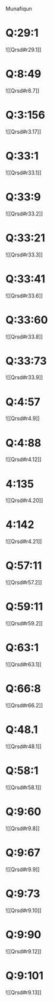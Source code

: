 Munafiqun

# Q:29:1
![[Qrsd#r29.1]]

# Q:8:49
![[Qrsd#r8.7]]

# Q:3:156
![[Qrsd#r3.17]]

# Q:33:1
![[Qrsd#r33.1]]

# Q:33:9
![[Qrsd#r33.2]]

# Q:33:21
![[Qrsd#r33.3]]

# Q:33:41
![[Qrsd#r33.6]]

# Q:33:60
![[Qrsd#r33.8]]

# Q:33:73
![[Qrsd#r33.9]]

# Q:4:57
![[Qrsd#r4.9]]

# Q:4:88
![[Qrsd#r4.12]]

# 4:135
![[Qrsd#r4.20]]

# 4:142
![[Qrsd#r4.21]]

# Q:57:11
![[Qrsd#r57.2]]

# Q:59:11
![[Qrsd#r59.2]]

# Q:63:1
![[Qrsd#r63.1]]

# Q:66:8
![[Qrsd#r66.2]]

# Q:48.1
![[Qrsd#r48.1]]

# Q:58:1
![[Qrsd#r58.1]]

# Q:9:60
![[Qrsd#r9.8]]

# Q:9:67
![[Qrsd#r9.9]]

# Q:9:73
![[Qrsd#r9.10]]

# Q:9:90
![[Qrsd#r9.12]]

# Q:9:101

![[Qrsd#r9.13]]